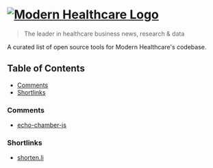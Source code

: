 # [![Modern Healthcare Logo](http://www.modernhealthcare.com/images/mh-logo.gif 'Modern Healthcare Logo')](http://www.modernhealthcare.com/)

> The leader in healthcare business news, research & data

A curated list of open source tools for Modern Healthcare's codebase.

## Table of Contents
- [Comments](#comments)
- [Shortlinks](#shortlinks)

### Comments
- [echo-chamber-js](https://github.com/tessalt/echo-chamber-js)

### Shortlinks
- [shorten.li](https://shorten.li/)
